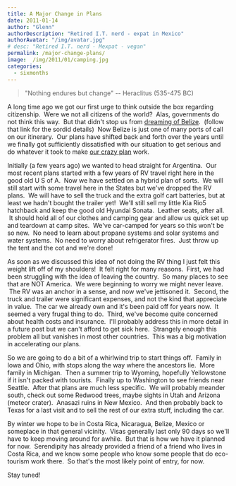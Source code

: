 ```yaml
---
title: A Major Change in Plans
date: 2011-01-14
author: "Glenn"
authorDescription: "Retired I.T. nerd - expat in Mexico"
authorAvatar: "/img/avatar.jpg"
# desc: "Retired I.T. nerd - Mexpat - vegan"
permalink: /major-change-plans/
image:  /img/2011/01/camping.jpg
categories:
  - sixmonths
---
```

> "Nothing endures but change" -- Heraclitus (535-475 BC)

A long time ago we got our first urge to think outside the box regarding citizenship.  Were we not all citizens of the world?  Alas, governments do not think this way.  But that didn't stop us from <a title="dreaming of Belize" href="https://www.www.vagabondians.dev/dreaming-of-belize" target="_self">dreaming of Belize</a>.  (follow that link for the sordid details)  Now Belize is just one of many ports of call on our itinerary.  Our plans have shifted back and forth over the years until we finally got sufficiently dissatisfied with our situation to get serious and do whatever it took to make [our crazy plan](/about) work.

Initially (a few years ago) we wanted to head straight for Argentina.  Our most recent plans started with a few years of RV travel right here in the good old U S of A.  Now we have settled on a hybrid plan of sorts.  We will still start with some travel here in the States but we've dropped the RV plans.  We will have to sell the truck and the extra golf cart batteries, but at least we hadn't bought the trailer yet!  We'll still sell my little Kia Rio5 hatchback and keep the good old Hyundai Sonata.  Leather seats, after all.  It should hold all of our clothes and camping gear and allow us quick set up and teardown at camp sites.  We've car-camped for years so this won't be so new.  No need to learn about propane systems and solar systems and water systems.  No need to worry about refrigerator fires.  Just throw up the tent and the cot and we're done!

As soon as we discussed this idea of not doing the RV thing I just felt this weight lift off of my shoulders!  It felt right for many reasons.  First, we had been struggling with the idea of leaving the country.  So many places to see that are NOT America.  We were beginning to worry we might never leave.  The RV was an anchor in a sense, and now we've jettisoned it.  Second, the truck and trailer were significant expenses, and not the kind that appreciate in value.  The car we already own and it's been paid off for years now.  It seemed a very frugal thing to do.  Third, we've become quite concerned about health costs and insurance.  I'll probably address this in more detail in a future post but we can't afford to get sick here.  Strangely enough this problem all but vanishes in most other countries.  This was a big motivation in accelerating our plans.

So we are going to do a bit of a whirlwind trip to start things off.  Family in Iowa and Ohio, with stops along the way where the ancestors lie.  More family in Michigan.  Then a summer trip to Wyoming, hopefully Yellowstone if it isn't packed with tourists.  Finally up to Washington to see friends near Seattle.  After that plans are much less specific.  We will probably meander south, check out some Redwood trees, maybe sights in Utah and Arizona (meteor crater).  Anasazi ruins in New Mexico.  And then probably back to Texas for a last visit and to sell the rest of our extra stuff, including the car.

By winter we hope to be in Costa Rica, Nicaragua, Belize, Mexico or someplace in that general vicinity.  Visas generally last only 90 days so we'll have to keep moving around for awhile.  But that is how we have it planned for now.  Serendipity has already provided a friend of a friend who lives in Costa Rica, and we know some people who know some people that do eco-tourism work there.  So that's the most likely point of entry, for now.

Stay tuned!
